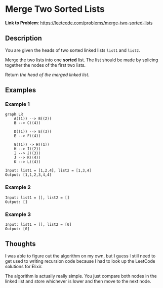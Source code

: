 # Merge Two Sorted Lists

**Link to Problem**: https://leetcode.com/problems/merge-two-sorted-lists

## Description

You are given the heads of two sorted linked lists `list1` and `list2`.

Merge the two lists into one **sorted** list. The list should be made by splicing together the nodes of the first two lists.

Return *the head of the merged linked list*.

## Examples

### Example 1

```mermaid
graph LR
    A((1)) --> B((2))
    B --> C((4))

    D((1)) --> E((3))
    E --> F((4))

    G((1)) -> H((1))
    H --> I((2))
    I --> J((3))
    J --> K((4))
    K --> L((4))
```

```
Input: list1 = [1,2,4], list2 = [1,3,4]
Output: [1,1,2,3,4,4]
```

### Example 2

```
Input: list1 = [], list2 = []
Output: []
```

### Example 3

```
Input: list1 = [], list2 = [0]
Output: [0]
```

## Thoughts

I was able to figure out the algorithm on my own, but I guess I still need to get used to writing
recursion code because I had to look up the LeetCode solutions for Elixir.

The algorithm is actually really simple. You just compare both nodes in the linked list and store
whichever is lower and then move to the next node.
